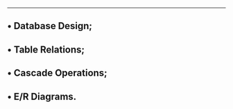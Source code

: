 -----------------------------------------------------------------
• Database Design;
-----------------------------------------------------------------
• Table Relations;
-----------------------------------------------------------------
• Cascade Operations;
-----------------------------------------------------------------
• E/R Diagrams.
-----------------------------------------------------------------

